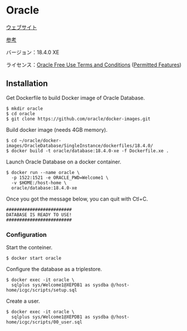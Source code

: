 # Oracle

[ウェブサイト](https://www.oracle.com/jp/database/technologies/appdev/xe.html)

[参考](https://github.com/med2rdf/icgc/blob/master/README.md)

バージョン：18.4.0 XE

ライセンス：[Oracle Free Use Terms and Conditions](https://www.oracle.com/downloads/licenses/oracle-free-license.html)
([Permitted Features](https://docs.oracle.com/en/database/oracle/oracle-database/18/xelic/licensing-information.html#GUID-3BD43E8F-53C3-42F0-BBBD-B743FD41F951))

## Installation

Get Dockerfile to build Docker image of Oracle Database.

    $ mkdir oracle
    $ cd oracle
    $ git clone https://github.com/oracle/docker-images.git

Build docker image (needs 4GB memory).

    $ cd ~/oracle/docker-images/OracleDatabase/SingleInstance/dockerfiles/18.4.0/
    $ docker build -t oracle/database:18.4.0-xe -f Dockerfile.xe .

Launch Oracle Database on a docker container.

    $ docker run --name oracle \
      -p 1522:1521 -e ORACLE_PWD=Welcome1 \
      -v $HOME:/host-home \
      oracle/database:18.4.0-xe

Once you got the message below, you can quit with Ctl+C.

    #########################
    DATABASE IS READY TO USE!
    #########################

### Configuration

Start the conteiner.

    $ docker start oracle

Configure the database as a triplestore.

    $ docker exec -it oracle \
      sqlplus sys/Welcome1@XEPDB1 as sysdba @/host-home/icgc/scripts/setup.sql

Create a user.

    $ docker exec -it oracle \
      sqlplus sys/Welcome1@XEPDB1 as sysdba @/host-home/icgc/scripts/00_user.sql

